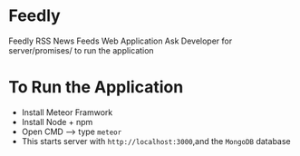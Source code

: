 # Feedly
Feedly RSS News Feeds Web Application
Ask Developer for server/promises/ to run the application

# To Run the Application
* Install Meteor Framwork
* Install Node + npm
* Open CMD --> type `meteor` 
* This starts server with `http://localhost:3000`,and the `MongoDB` database
